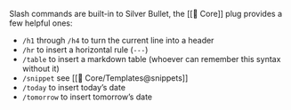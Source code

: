 Slash commands are built-in to Silver Bullet, the [[🔌 Core]] plug provides a few helpful ones:

* `/h1` through `/h4` to turn the current line into a header
* `/hr` to insert a horizontal rule (`---`)
* `/table` to insert a markdown table (whoever can remember this syntax without it)
* `/snippet` see [[🔌 Core/Templates@snippets]]
* `/today` to insert today’s date
* `/tomorrow` to insert tomorrow’s date
